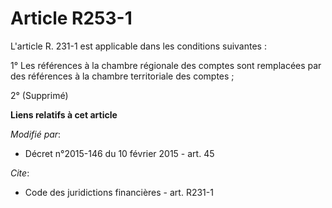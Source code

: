 # Article R253-1

L'article R. 231-1 est applicable dans les conditions suivantes : 

1° Les références à la chambre régionale des comptes sont remplacées par des références à la chambre territoriale des
comptes ; 

2° (Supprimé)

**Liens relatifs à cet article**

_Modifié par_:

  - Décret n°2015-146 du 10 février 2015 - art. 45

_Cite_:

  - Code des juridictions financières - art. R231-1
